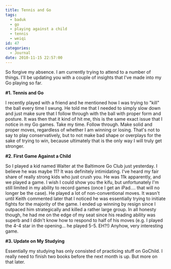 ```yaml
---
title: Tennis and Go
tags:
  - baduk
  - go
  - playing against a child
  - tennis
  - weiqi
id: 47
categories:
  - Journal
date: 2010-11-15 22:57:00
---
```


So forgive my absence. I am currently trying to attend to a number of things. I'll be updating you with a couple of insights that I've made into my Go playing so far.

**#1\. Tennis and Go**

I recently played with a friend and he mentioned how I was trying to "kill" the ball every time I swung. He told me that I needed to simply slow down and just make sure that I follow through with the ball with proper form and posture. It was then that it kind of hit me, this is the same exact issue that I notice in my Go games. Take my time. Follow through. Make solid and proper moves, regardless of whether I am winning or losing. That's not to say to play conservatively, but to not make bad shape or overplays for the sake of trying to win, because ultimately that is the only way I will truly get stronger.

**#2\. First Game Against a Child**

So I played a kid named Walter at the Baltimore Go Club just yesterday. I believe he was maybe 11? It was definitely intimidating. I've heard my fair share of really strong kids who just crush you. He was 11k apparently, and we played a game. I wish I could show you the kifu, but unfortunately I'm still limited in my ability to record games (once I get an iPad.... that will no longer be the case). He played a lot of non-conventional moves. It wasn't until Keith commented later that I noticed he was essentially trying to initiate fights for the majority of the game. I ended up winning by resign since I outpaced him strategically and killed a rather large group. In all honesty though, he had me on the edge of my seat since his reading ability was superb and I didn't know how to respond to half of his moves (e.g. I played the 4-4 star in the opening... he played 5-5\. EH?!) Anyhow, very interesting game.

**#3\. Update on My Studying**

Essentially my studying has only consisted of practicing stuff on GoChild. I really need to finish two books before the next month is up. But more on that later.